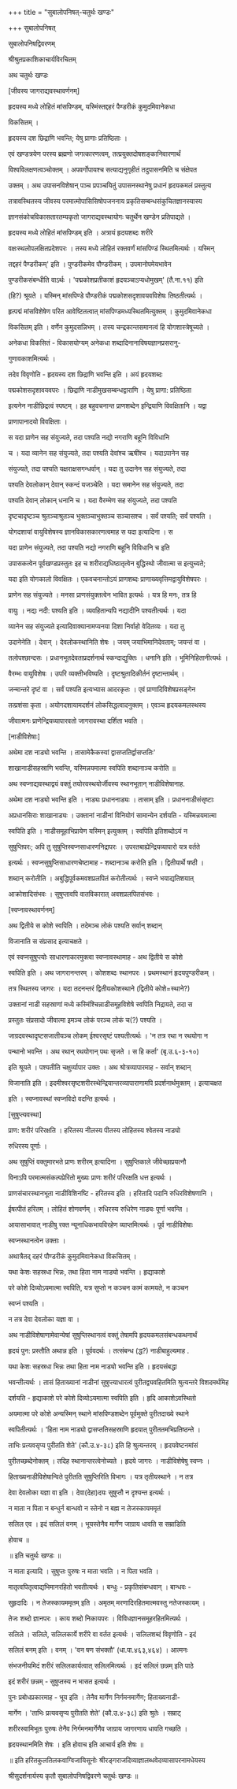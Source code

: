 +++
title = "सुबालोपनिषत्-चतुर्थः खण्डः"

+++
सुबालोपनिषत्

सुबालोपनिषद्विवरणम्

श्रीश्रुतप्रकाशिकाचार्यविरचितम्

अथ चतुर्थः खण्डः

\[जीवस्य जागराद्यवस्थावर्णनम्\]

हृदयस्य मध्ये लोहितं मांसपिण्डम्, यस्मिंस्तद्दहरं पैण्डरीकं कुमुदमिवानेकधा

विकसितम् ।

हृदयस्य दश छिद्राणि भवन्ति; येषु प्राणाः प्रतिष्ठिताः ।

एवं खण्डत्रयेण परस्य ब्रह्मणो जगत्कारणत्वम्, तत्प्रयुक्तदोषशङ्कानिवारणार्थं

विश्वविलक्षणत्वञ्चोक्तम् । अपवर्गोपायश्च सत्याद्यनुगृहीतं तदुपासनमिति च संक्षेपत

उक्तम् । अथ उपासनविशेषान् पञ्च प्रपञ्चयितुं उपासनस्थानेषु प्रधानं हृदयकमलं प्रस्तुत्य

तत्रावस्थितस्य जीवस्य परमात्मोपासिसिषोपजननाय प्रकृतिसम्बन्धसंकुचितज्ञानस्यास्य

ज्ञानसंकोचविकासतारतम्यकृतो जागराद्यवस्थायोगः चतुर्थेन खण्डेन प्रतिपाद्यते ।

हृदयस्य मध्ये लोहितं मांसपिण्डम् इति । अत्रायं हृदयशब्दः शरीरे

वक्षःस्थलोपलक्षितप्रदेशपरः । तस्य मध्ये लोहितं रक्तवर्णं मांसपिण्डं स्थितमित्यर्थः । यस्मिन्

तद्दहरं पैण्डरीकम्' इति । पुण्डरीकमेव पौण्डरीकम् । उपमानोपमेयभावेन

पुण्डरीकसंबन्धीति वाऽर्थः । 'पद्मकोशप्रतीकाशं हृदयञ्चाऽप्यधोमुखम्' (तै.ना.११) इति

(हि?) श्रूयते । यस्मिन् मांसपिण्डे पौण्डरीकं पद्मकोशसदृशावयवविशेषः तिष्ठतीत्यर्थः ।

हृत्पद्मं मांसविशेषेण परित आवेष्टितत्वात् मांसपिण्डमध्यस्थितमित्युक्तम् । कुमुदमिवानेकधा

विकसितम् इति । वर्णेन कुमुदसन्निभम् । तस्य चन्द्रकान्तसमानत्वं हि योगशास्त्रेषूच्यते ।

अनेकधा विकसितं - विकासयोग्यम् अनेकधा शब्दादिनानाविषयज्ञानप्रसरानु-

गुणावकाशमित्यर्थः ।

तदेव विवृणोति - हृदयस्य दश छिद्राणि भवन्ति इति । अयं हृदयशब्दः

पद्मकोशसदृशावयवपरः । छिद्राणि नाडीमुखसम्बन्धद्वाराणि । येषु प्राणा: प्रतिष्ठिता

इत्यनेन नाडीछिद्रत्वं स्पष्टम् । इह बहुवचनान्त प्राणशब्देन इन्द्रियाणि विवक्षितानि । यद्वा

प्राणापानादयो विवक्षिताः ।

स यदा प्राणेन सह संयुज्यते, तदा पश्यति नद्यो नगराणि बहूनि विविधानि

च । यदा व्यानेन सह संयुज्यते, तदा पश्यति देवांश्च ऋषींश्च । यदाऽपानेन सह

संयुज्यते, तदा पश्यति यक्षराक्षसगन्धर्वान् । यदा तु उदानेन सह संयुज्यते, तदा

पश्यति देवलोकान् देवान् स्कन्दं यजञ्चेति । यदा समानेन सह संयुज्यते, तदा

पश्यति देवान् लोकान् धनानि च । यदा वैरम्भेण सह संयुज्यते, तदा पश्यति

दृष्टचादृष्टञ्च श्रुतञ्चाश्रुतञ्च भुक्तञ्चाभुक्तञ्च सञ्चासश्च । सर्वं पश्यति; सर्वं पश्यति ।

योगदशायां वायुविशेषस्य ज्ञानविकासकारणत्वमाह स यदा इत्यादिना । स

यदा प्राणेन संयुज्यते, तदा पश्यति नद्यो नगराणि बहूनि विविधानि च इति

उपासकत्वेन पूर्वखण्डप्रस्तुतः इह च शरीराद्यधिष्ठातृत्वेन बुद्धिस्थो जीवात्मा स इत्युच्यते;

यदा इति योगकालो विवक्षितः । एकवचनान्तोऽयं प्राणशब्दः प्राणाख्यवृत्तिमद्वायुविशेषपरः ।

प्राणेन सह संयुज्यते । मनसा प्राणसंयुक्तत्वेन भावित इत्यर्थः । यत्र हि मनः, तत्र हि

वायुः । नद्यः नदी: पश्यति इति । व्यवहितान्यपि नद्यादीनि पश्यतीत्यर्थः । यदा

व्यानेन सह संयुज्यते इत्यादिवाक्यानामप्यनया दिशा निर्वाहो वेदितव्यः । यदा तु

उदानेनेति । देवान् । देवलोकस्थानिति शेषः । जयम् जयाभिमानिदेवताम्; जयन्तं वा ।

तलोपश्छान्दसः । प्रधानभूतदेवताप्रदर्शनार्थ स्कन्दाद्युक्तिः । धनानि इति । भूमिनिहितानीत्यर्थः ।

वैरम्भः वायुविशेषः । उपरि व्यक्तीभविष्यति । दृष्टश्रुतादिकीर्तनं दृष्टान्तार्थम् ।

जन्मान्तरे दृष्टं वा । सर्वं पश्यति इत्यभ्यास आदरकृतः । एवं प्राणादिविशेषप्रसङ्गेन

तत्प्रशंसा कृता । अयोगदशायामदर्शनं लोकसिद्धत्वादनुक्तम् । एवञ्च हृदयकमलस्थस्य

जीवात्मनः प्राणेन्द्रियव्यापारवतो जागरावस्था दर्शिता भवति ।

\[नाडीविशेषाः\]

अथेमा दश नाड्यो भवन्ति । तासामेकैकस्यां द्वासप्ततिर्द्वासप्ततिः'

शाखानाडीसहस्राणि भवन्ति, यस्मिन्नयमात्मा स्वपिति शब्दानाञ्च करोति ॥

अथ स्वप्नाद्यवस्थाद्वयं वक्तुं तयोरवस्थयोर्जीवस्य स्थानभूतान् नाडीविशेषानाह.

अथेमा दश नाड्यो भवन्ति इति । नाड्यः प्रधाननाड्यः । तासाम् इति । प्रधाननाडीसंसृष्टाः

अप्रधानसिराः शाखानाड्यः । उक्तानां नाडीनां विनियोगं सामान्येन दर्शयति - यस्मिन्नयमात्मा

स्वपिति इति । नाडीसमूहाभिप्रायेण यस्मिन् इत्युक्तम् । स्वपिति इतिशब्दोऽयं न

सुषुप्तिपरः; अपि तु सुषुप्तिस्वप्नसाधारणनिद्रापरः । उपरतबाह्येन्द्रियव्यापारो यत्र वर्तते

इत्यर्थः । स्वप्नसुषुप्तिसाधारणचेष्टामाह - शब्दानाञ्च करोति इति । द्वितीयार्थे षष्ठी ।

शब्दान् करोतीति । अबुद्धिपूर्वकमवशप्रलपितं करोतीत्यर्थः । स्वप्ने भयाद्यतिशयात्

आक्रोशादिसंभवः । सुषुप्तावपि वातविकारात् अवशप्रलपितसंभवः ।

\[स्वप्नावस्थावर्णनम्\]

अथ द्वितीये स कोशे स्वपिति । तदेमञ्च लोकं पश्यति सर्वान् शब्दान्

विजानाति स संप्रसाद इत्याचक्षते ।

एवं स्वप्नसुषुप्त्योः साधारणाकारमुक्त्वा स्वप्नावस्थामाह - अथ द्वितीये स कोशे

स्वपिति इति । अथ जागरानन्तरम् । कोशशब्दः स्थानपरः । प्रथमस्थानं हृदयपुण्डरीकम् ।

तत्र स्थितस्य जागरः । यदा तदनन्तरं द्वितीयकोशस्थाने (द्वितीये कोशे=स्थाने?)

उक्तानां नाडी सहस्राणां मध्ये कस्मिंश्चिन्नाडीसमूहविशेषे स्वपिति निद्रायते, तदा स

प्रस्तुतः संप्रसादो जीवात्मा इमञ्च लोकं परञ्च लोकं च(?) पश्यति ।

जाग्रदवस्थादृष्टसजातीयञ्च लोकम् ईश्वरसृष्टं पश्यतीत्यर्थः । 'न तत्र रथा न रथयोगा न

पन्थानो भवन्ति । अथ रथान् रथयोगान् पथः सृजते । स हि कर्ता' (बृ.उ.६-३-१०)

इति श्रूयते । पश्यतीति चक्षुर्व्यापार उक्तः । अथ श्रोत्रव्यापारमाह - सर्वान् शब्दान्

विजानाति इति । इदमीश्वरसृष्टशरीरस्थेन्द्रियान्तरव्यापाराणामपि प्रदर्शनार्थमुक्तम् । इत्याचक्षत

इति । स्वप्नावस्थां स्वप्नविदो वदन्ति इत्यर्थः ।

\[सुषुप्त्यवस्था\]

प्राण: शरीरं परिरक्षति । हरितस्य नीलस्य पीतस्य लोहितस्य श्वेतस्य नाड्यो

रुधिरस्य पूर्णाः ।

अथ सुषुप्तिं वक्तुमारभते प्राणः शरीरम् इत्यादिना । सुषुप्तिकाले जीवेच्छाप्रयत्नौ

विनाऽपि परमात्मसंकल्पप्रेरितो मुख्यः प्राणः शरीरं परिरक्षति धत्त इत्यर्थः ।

प्राणसंचारस्थानभूता नाडीविशिनष्टि - हरितस्य इति । हरितादि पदानि रुधिरविशेषणानि ।

ईषत्पीतं हरितम् । लोहितं शोणवर्णम् । रुधिरस्य रुधिरेण नाड्यः पूर्णा भवन्ति ।

आयासाभावात् नाडीषु रक्त न्यूनाधिकभावविरहेण व्याप्तमित्यर्थः । पूर्व नाडीविशेषाः

स्वप्नस्थानत्वेन उक्ताः ।

अथात्रैतद् दहरं पौण्डरीकं कुमुदमिवानेकधा विकसितम् ।

यथा केशः सहस्रधा भिन्नः, तथा हिता नाम नाड्यो भवन्ति । हृद्याकाशे

परे कोशे दिव्योऽयमात्मा स्वपिति, यत्र सुप्तो न कञ्चन कामं कामयते, न कञ्चन

स्वप्नं पश्यति ।

न तत्र देवा देवलोका यज्ञा वा ।

अथ नाडीविशेषाणामेवान्येषां सुषुप्तिस्थानत्वं वक्तुं तेषामपि हृदयकमलसंबन्धकथनार्थं

हृदयं पुन: प्रस्तौति अथान्न इति । पूर्ववदर्थः । तत्संबन्ध (द्ध?) नाडीबाहुल्यमाह .

यथा केशः सहस्रधा भिन्नः तथा हिता नाम नाड्यो भवन्ति इति । हृदयसंबद्धा

भवन्तीत्यर्थः । तासं हिताख्यानां नाडीनां सुषुप्त्याधारत्वं पुरीतद्व्यवहितमिति श्रुत्यन्तरे विशदमर्थमिह

दर्शयति - हृद्याकाशे परे कोशे दिव्योऽयमात्मा स्वपिति इति । हृदि आकाशेऽवस्थितो

अयमात्मा परे कोशे अन्यस्मिन् स्थाने मांसपिण्डशब्देन पूर्वमुक्ते पुरीतदाख्ये स्थाने

स्वपितीत्यर्थः । 'हिता नाम नाड्यो द्वासप्ततिसहस्राणि हृदयात् पुरीततमभिप्रतिष्ठन्ते ।

ताभिः प्रत्यवसृप्य पुरीतति शेते' (कौ.उ.४-३८) इति हि श्रुत्यन्तरम् । हृदयवेष्टनमांसं

पुरीतच्छब्देनोक्तम् । तदिह स्थानान्तरत्वेनोच्यते । हृदये जागरः । नाडीविशेषेषु स्वप्नः ।

हिताख्यनाडीविशेषान्विते पुरीतति सुषुप्तिरिति विभागः । यत्र तृतीयस्थाने । न तत्र

देवा देवलोका यज्ञा वा इति । देवा(देहा)दयः सुषुप्तौ न दृश्यन्त इत्यर्थः ।

न माता न पिता न बन्धुर्न बान्धवो न स्तेनो न बह्म न तेजस्कायममृतं

सलिल एव । इदं सलिलं वनम् । भूयस्तेनैव मार्गेण जाग्राय धावति स सम्राडिति

होवाच ॥

॥ इति चतुर्थः खण्डः ॥

न माता इत्यादि । सुषुप्तः पुरुषः न माता भवति । न पिता भवति ।

मातृत्वपितृत्वाद्यभिमानरहितो भवतीत्यर्थः । बन्धुः - प्रकृतिसंबन्धवान् । बान्धवः -

सुहृदादिः । न तेजस्कायममृतम् इति । अमृतम् मरणादिरहितमात्मवस्तु नतेजस्कायम् ।

तेजः शब्दो ज्ञानपरः । काय शब्दो निकायपरः । विविधज्ञानसमूहरहितमित्यर्थः ।

सलिले । सलिले, सलिलकार्ये शरीरे वा वर्तत इत्यर्थः । सलिलशब्दं विवृणोति - इदं

सलिलं बनम् इति । वनम् । 'वन षण संभक्तौ' (धा.पा.४६३,४६४) । आत्मनः

संभजनीयमिदं शरीरं सलिलकार्यत्वात् सलिलमित्यर्थः । इदं सलिलं छन्नम् इति पाठे

इदं शरीरं छन्नम् - सुषुप्तस्य न भासत इत्यर्थः ।

पुनः प्रबोधप्रकारमाह - भूय इति । तेनैव मार्गेण निर्गमनमार्गेण; हिताख्यनाडी-

मार्गेण । 'ताभिः प्रत्यवसृप्य पुरीतति शेते' (कौ.उ.४-३८) इति श्रुतेः । सम्राट्

शरीरस्वामिभूतः पुरुषः तेनैव निर्गमनमार्गेणैव जाग्राय जागरणाय धावति गच्छति ।

हृदयस्थानमिति शेषः । इति होवाच इति आचार्य इति शेषः ॥



॥ इति हरितकुलतिलकवाग्विजायिसूनोः श्रीरङ्गराजदिव्याज्ञालब्धवेदव्यासापरनामधेयस्य

श्रीसुदर्शनार्यस्य कृतौ सुबालोपनिषद्विवरणे चतुर्थः खण्डः ॥
